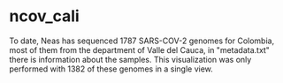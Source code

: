 # ncov_cali
To date, Neas has sequenced 1787 SARS-COV-2 genomes for Colombia, most of them from the department of Valle del Cauca, in "metadata.txt" there is information about the samples. This visualization was only performed with 1382 of these genomes in a single view.
